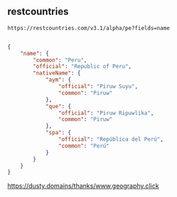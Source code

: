 ## restcountries

`https://restcountries.com/v3.1/alpha/pe?fields=name`


```json

{
    "name": {
        "common": "Peru",
        "official": "Republic of Peru",
        "nativeName": {
            "aym": {
                "official": "Piruw Suyu",
                "common": "Piruw"
            },
            "que": {
                "official": "Piruw Ripuwlika",
                "common": "Piruw"
            },
            "spa": {
                "official": "República del Perú",
                "common": "Perú"
            }
        }
    }
}
```

https://dusty.domains/thanks/www.geography.click